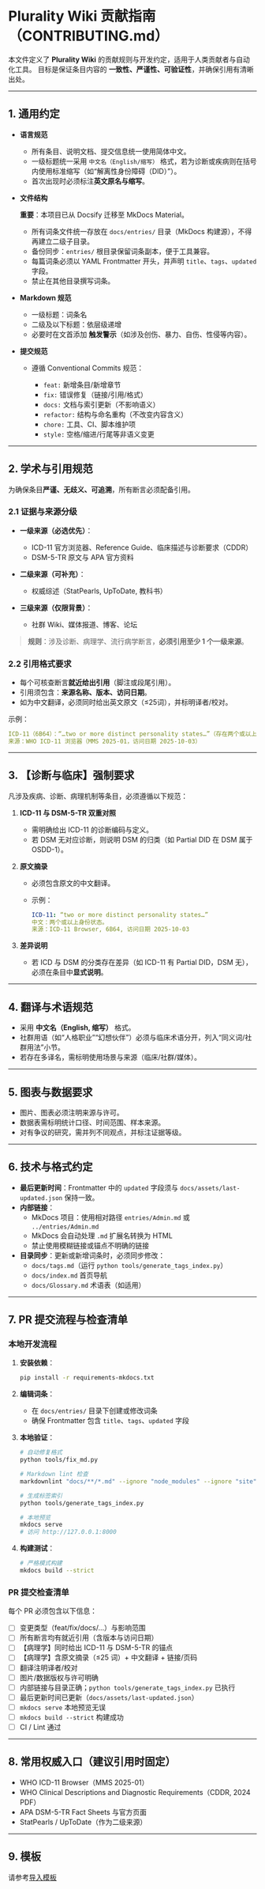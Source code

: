 # Plurality Wiki 贡献指南（CONTRIBUTING.md）

本文件定义了 **Plurality Wiki** 的贡献规则与开发约定，适用于人类贡献者与自动化工具。
目标是保证条目内容的 **一致性、严谨性、可验证性**，并确保引用有清晰出处。

---

## 1. 通用约定

* **语言规范**

  * 所有条目、说明文档、提交信息统一使用简体中文。
  * 一级标题统一采用 `中文名（English/缩写）` 格式，若为诊断或疾病则在括号内使用标准缩写（如“解离性身份障碍（DID）”）。
  * 首次出现时必须标注**英文原名与缩写**。

* **文件结构**

  **重要**：本项目已从 Docsify 迁移至 MkDocs Material。

  * 所有词条文件统一存放在 `docs/entries/` 目录（MkDocs 构建源），不得再建立二级子目录。
  * 备份同步：`entries/` 根目录保留词条副本，便于工具兼容。
  * 每篇词条必须以 YAML Frontmatter 开头，并声明 `title`、`tags`、`updated` 字段。
  * 禁止在其他目录撰写词条。

* **Markdown 规范**

  * 一级标题：词条名
  * 二级及以下标题：依层级递增
  * 必要时在文首添加 **触发警示**（如涉及创伤、暴力、自伤、性侵等内容）。

* **提交规范**

  * 遵循 Conventional Commits 规范：

    * `feat:` 新增条目/新增章节
    * `fix:` 错误修复（链接/引用/格式）
    * `docs:` 文档与索引更新（不影响语义）
    * `refactor:` 结构与命名重构（不改变内容含义）
    * `chore:` 工具、CI、脚本维护项
    * `style:` 空格/缩进/行尾等非语义变更

---

## 2. 学术与引用规范

为确保条目**严谨、无歧义、可追溯**，所有断言必须配备引用。

### 2.1 证据与来源分级

* **一级来源（必选优先）**：

  * ICD-11 官方浏览器、Reference Guide、临床描述与诊断要求（CDDR）
  * DSM-5-TR 原文与 APA 官方资料
* **二级来源（可补充）**：

  * 权威综述（StatPearls, UpToDate, 教科书）
* **三级来源（仅限背景）**：

  * 社群 Wiki、媒体报道、博客、论坛

> **规则**：涉及诊断、病理学、流行病学断言，**必须引用至少 1 个一级来源**。

### 2.2 引用格式要求

* 每个可核查断言**就近给出引用**（脚注或段尾引用）。
* 引用须包含：**来源名称、版本、访问日期**。
* 如为中文翻译，必须同时给出英文原文（≤25词），并标明译者/校对。

示例：

```yaml
ICD-11（6B64）：“…two or more distinct personality states…”（存在两个或以上身份状态）。
来源：WHO ICD-11 浏览器（MMS 2025-01，访问日期 2025-10-03）
```

---

## 3. 【诊断与临床】强制要求

凡涉及疾病、诊断、病理机制等条目，必须遵循以下规范：

1. **ICD-11 与 DSM-5-TR 双重对照**

   * 需明确给出 ICD-11 的诊断编码与定义。
   * 若 DSM 无对应诊断，则说明 DSM 的归类（如 Partial DID 在 DSM 属于 OSDD-1）。

2. **原文摘录**

   * 必须包含原文的中文翻译。
   * 示例：

     ```yaml
     ICD-11: “two or more distinct personality states…”
     中文：两个或以上身份状态。
     来源：ICD-11 Browser, 6B64, 访问日期 2025-10-03
     ```

3. **差异说明**

   * 若 ICD 与 DSM 的分类存在差异（如 ICD-11 有 Partial DID，DSM 无），必须在条目中**显式说明**。

---

## 4. 翻译与术语规范

* 采用 **中文名（English, 缩写）** 格式。
* 社群用语（如“人格职业”“幻想伙伴”）必须与临床术语分开，列入“同义词/社群用法”小节。
* 若存在多译名，需标明使用场景与来源（临床/社群/媒体）。

---

## 5. 图表与数据要求

* 图片、图表必须注明来源与许可。
* 数据表需标明统计口径、时间范围、样本来源。
* 对有争议的研究，需并列不同观点，并标注证据等级。

---

## 6. 技术与格式约定

* **最后更新时间**：Frontmatter 中的 `updated` 字段须与 `docs/assets/last-updated.json` 保持一致。
* **内部链接**：
  * MkDocs 项目：使用相对路径 `entries/Admin.md` 或 `../entries/Admin.md`
  * MkDocs 会自动处理 `.md` 扩展名转换为 HTML
  * 禁止使用模糊链接或锚点不明确的链接
* **目录同步**：更新或新增词条时，必须同步修改：
  * `docs/tags.md`（运行 `python tools/generate_tags_index.py`）
  * `docs/index.md` 首页导航
  * `docs/Glossary.md` 术语表（如适用）

---

## 7. PR 提交流程与检查清单

### 本地开发流程

1. **安装依赖**：
   ```bash
   pip install -r requirements-mkdocs.txt
   ```

2. **编辑词条**：
   - 在 `docs/entries/` 目录下创建或修改词条
   - 确保 Frontmatter 包含 `title`、`tags`、`updated` 字段

3. **本地验证**：
   ```bash
   # 自动修复格式
   python tools/fix_md.py

   # Markdown lint 检查
   markdownlint "docs/**/*.md" --ignore "node_modules" --ignore "site"

   # 生成标签索引
   python tools/generate_tags_index.py

   # 本地预览
   mkdocs serve
   # 访问 http://127.0.0.1:8000
   ```

4. **构建测试**：
   ```bash
   # 严格模式构建
   mkdocs build --strict
   ```

### PR 提交检查清单

每个 PR 必须包含以下信息：

* [ ] 变更类型（feat/fix/docs/...）与影响范围
* [ ] 所有断言均有就近引用（含版本与访问日期）
* [ ] 【病理学】同时给出 ICD-11 与 DSM-5-TR 的锚点
* [ ] 【病理学】含原文摘录（≤25 词）+ 中文翻译 + 链接/页码
* [ ] 翻译注明译者/校对
* [ ] 图片/数据版权与许可明确
* [ ] 内部链接与目录正确；`python tools/generate_tags_index.py` 已执行
* [ ] 最后更新时间已更新（`docs/assets/last-updated.json`）
* [ ] `mkdocs serve` 本地预览无误
* [ ] `mkdocs build --strict` 构建成功
* [ ] CI / Lint 通过

---

## 8. 常用权威入口（建议引用时固定）

* WHO ICD-11 Browser（MMS 2025-01）
* WHO Clinical Descriptions and Diagnostic Requirements（CDDR, 2024 PDF）
* APA DSM-5-TR Fact Sheets 与官方页面
* StatPearls / UpToDate（作为二级来源）

---

## 9. 模板

请参考[导入模板](docs/TEMPLATE_ENTRY.md)
